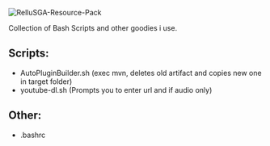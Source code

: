 ![RelluSGA-Resource-Pack](https://img.relluem94.de/logos/rellubash_collection.png)

Collection of Bash Scripts and other goodies i use.

## Scripts:

- AutoPluginBuilder.sh (exec mvn, deletes old artifact and copies new one in target folder)
- youtube-dl.sh (Prompts you to enter url and if audio only)



## Other:

- .bashrc

